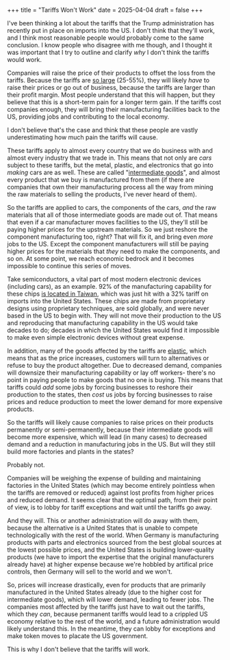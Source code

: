 +++
title = "Tariffs Won't Work"
date = 2025-04-04
draft = false
+++

I've been thinking a lot about the tariffs that the Trump administration has recently put in place
on imports into the US. I don't think that they'll work, and I think most reasonable people would
probably come to the same conclusion. I know people who disagree with me though, and I thought it
was important that I try to outline and clarify *why* I don't think the tariffs would work.

Companies will raise the price of their products to offset the loss from the tariffs. Because the 
tariffs are [so large](https://www.bbc.com/news/articles/c1jxrnl9xe2o) (25-55%), they will likely *have* 
to raise their prices or go out of business, because the tariffs are larger than their profit margin. 
Most people understand that this will happen, but they believe that this is a short-term pain for a longer 
term gain. If the tariffs cost companies enough, they will bring their manufacturing facilities back to 
the US, providing jobs and contributing to the local economy. 

I don't believe that's the case and think that these people are vastly underestimating how 
much pain the tariffs will cause.

These tariffs apply to almost every country that we do business with and almost every industry that we trade in. 
This means that not only are *cars* subject to these tariffs, but the metal, plastic, and electronics that 
go into *making* cars are as well. These are called "[intermediate goods](https://en.wikipedia.org/wiki/Intermediate_good)", 
and almost every product that we buy is manufactured from them (if there are companies that own their manufacturing process all 
the way from mining the raw materials to selling the products, I've never heard of them).

So the tariffs are applied to cars, the components of the cars, *and* the raw materials that all of those
intermediate goods are made out of. That means that even if a car manufacturer moves facilities to the US, 
they'll still be paying higher prices for the upstream materials. So we just reshore the component 
manufacturing too, right? That will fix it, and bring even *more* jobs to the US. Except the component
manufacturers will still be paying higher prices for the materials that *they* need to make the components,
and so on. At some point, we reach economic bedrock and it becomes impossible to continue this series of moves. 

Take semiconductors, a vital part of most modern electronic devices (including cars), as an example. 92%
of the manufacturing capability for these chips [is located in Taiwan](https://www.usitc.gov/publications/332/working_papers/us_exposure_to_the_taiwanese_semiconductor_industry_11-21-2023_508.pdf), which was just hit with a 32% tariff 
on imports into the United States. These chips are made from proprietary designs using proprietary techniques, 
are sold globally, and were never based in the US to begin with. They will not move their production to 
the US and reproducing that manufacturing capability in the US would take decades to do; decades in which 
the United States would find it impossible to make even simple electronic devices without great expense.

In addition, many of the goods affected by the tariffs are [elastic](https://en.wikipedia.org/wiki/Elasticity_(economics)), which means that as the price increases, 
customers will turn to alternatives or refuse to buy the product altogether. Due to decreased demand, 
companies will downsize their manufacturing capability or lay off workers- there's no point in paying 
people to make goods that no one is buying. This means that tariffs could *add* some jobs by forcing businesses 
to reshore their production to the states, then *cost* us jobs by forcing businesses to raise prices and 
reduce production to meet the lower demand for more expensive products.

So the tariffs will likely cause companies to raise prices on their products permanently or semi-permanently,
because their intermediate goods will become more expensive, which will lead (in many cases) to decreased
demand and a reduction in manufacturing jobs in the US. But will they still build more factories and plants
in the states?

Probably not.

Companies will be weighing the expense of building and maintaining factories in the United States (which
may become entirely pointless when the tariffs are removed or reduced) against lost profits from higher
prices and reduced demand. It seems clear that the optimal path, from their point of view, is to lobby 
for tariff exceptions and wait until the tariffs go away.

And they will. This or another administration will do away with them, because the alternative is a United 
States that is unable to compete technologically with the rest of the world. When Germany is manufacturing 
products with parts and electronics sourced from the best global sources at the lowest possible prices, and 
the United States is building lower-quality products (we have to import the expertise that the original manufacturers
already have) at higher expense because we're hobbled by artifical price controls, then Germany will sell to the world and we won't.

So, prices will increase drastically, even for products that are primarily manufactured in the United States 
already (due to the higher cost for intermediate goods), which will lower demand, leading to fewer jobs. 
The companies most affected by the tariffs just have to wait out the tariffs, which they *can*, because permanent 
tariffs would lead to a crippled US economy relative to the rest of the world, and a future administration
would likely understand this. In the meantime, they can lobby for exceptions and make token moves to placate
the US government.

This is why I don't believe that the tariffs will work.
